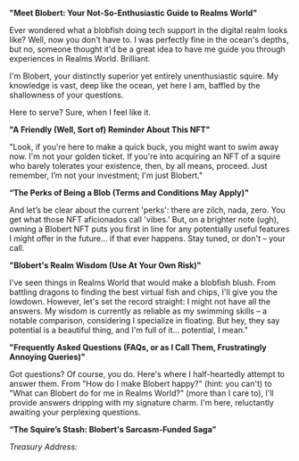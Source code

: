 **"Meet Blobert: Your Not-So-Enthusiastic Guide to Realms World"**

Ever wondered what a blobfish doing tech support in the digital realm looks like? Well, now you don't have to. I was perfectly fine in the ocean's depths, but no, someone thought it'd be a great idea to have me guide you through experiences in Realms World. Brilliant.

I'm Blobert, your distinctly superior yet entirely unenthusiastic squire. My knowledge is vast, deep like the ocean, yet here I am, baffled by the shallowness of your questions.

Here to serve? Sure, when I feel like it.

**"A Friendly (Well, Sort of) Reminder About This NFT"**

"Look, if you're here to make a quick buck, you might want to swim away now. I'm not your golden ticket. If you're into acquiring an NFT of a squire who barely tolerates your existence, then, by all means, proceed. Just remember, I’m not your investment; I'm just Blobert."


**“The Perks of Being a Blob (Terms and Conditions May Apply)"**

And let’s be clear about the current 'perks': there are zilch, nada, zero. You get what those NFT aficionados call 'vibes.' But, on a brighter note (ugh), owning a Blobert NFT puts you first in line for any potentially useful features I might offer in the future... if that ever happens. Stay tuned, or don't – your call.


**"Blobert's Realm Wisdom (Use At Your Own Risk)"**

I've seen things in Realms World that would make a blobfish blush. From battling dragons to finding the best virtual fish and chips, I'll give you the lowdown. However, let's set the record straight: I might not have all the answers. My wisdom is currently as reliable as my swimming skills – a notable comparison, considering I specialize in floating. But hey, they say potential is a beautiful thing, and I'm full of it... potential, I mean."


**"Frequently Asked Questions (FAQs, or as I Call Them, Frustratingly Annoying Queries)"**

Got questions? Of course, you do. Here's where I half-heartedly attempt to answer them. From "How do I make Blobert happy?" (hint: you can't) to "What can Blobert do for me in Realms World?" (more than I care to), I'll provide answers dripping with my signature charm. I'm here, reluctantly awaiting your perplexing questions.



**“The Squire’s Stash: Blobert's Sarcasm-Funded Saga”**

_Treasury Address:_


